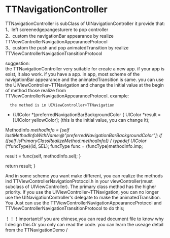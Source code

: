 # TTNavigationController


 TTNavigationController is subClass of UINavigationController
 it provide that:<br/>
 1、left screenedgepangesturere to pop controller<br/>
 2、custom the navigationBar appearance by realize TTViewControllerNavigationAppearanceProtocol<br/>
 3、custom the push and pop animatedTransition by realize TTViewControllerNavigationTransitionProtocol<br/>

 suggestion:<br/>
 the TTNavigationController very suitable for create a new app. if your app is exist, it also work.
 if you have a app. in app, most scheme of the navigationBar appearance and the 
 animatedTransition is same. you can use the UIViewController+TTNavigation and change
 the initial value at the begin of method those realize from TTViewControllerNavigationAppearanceProtocol.
 example: 
      
      the method is in UIViewController+TTNavigation
- (UIColor *)preferredNavigationBarBackgroundColor
{
UIColor *result = [UIColor yellowColor]; (this is the initial value, you can change it);

MethodInfo *methodInfo = [self lastMethodInfoWithName:@"preferredNavigationBarBackgroundColor"];
if ([self isPrimaryClassRealizeMethod:methodInfo])
{
typedef UIColor* (*funcType)(id, SEL);
funcType func = (funcType)methodInfo.imp;

result = func(self, methodInfo.sel);
}

return result;
}


 And in some scheme you want make different, you can realize the methods ind TTViewControllerNavigationProtocol.h
 in your viewController(must subclass of UIViewController). The primary class method has
 the higher priority.
 If you use the UIViewController+TTNavigation, you can no longer use the 
 UINavigationController's delegate to make the animatedTransition. You Just can use the
 TTViewControllerNavigationAppearanceProtocol and TTViewControllerNavigationTransitionProtocol to do this;

 ！！！important:if you are chinese,you can read document file to know why I design this.Or you only can read the code.
 you can learn the useage detail from the TTNavigationDemo
/
